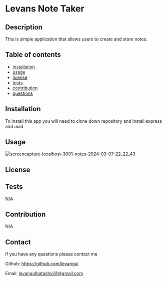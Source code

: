 
  # Levans Note Taker

  ## Description

  This is simple application that allows users to create and store notes. 

  ## Table of contents

  - [installation](#installation)
  - [usage](#usage)
  - [license](#license)
  - [tests](#tests)
  - [contribution](#contribution)
  - [questions](#questions)

  ## Installation

  To install this app you will need to clone down repository and install express and uuid

  ## Usage

  

  ![screencapture-localhost-3001-notes-2024-03-07-22_22_43](https://github.com/Jetniksyla/Event-Space/assets/150108077/3104f41e-000e-48d1-80b0-29cc6e1f9e2c)
  

  
  ## License
 

  ## Tests

  N/A

  ## Contribution

  N/A
  
  ## Contact

  If you have any questions please contact me

  Github: https://github.com/levangul 

  Email: levangulbatashvili1@gmail.com

